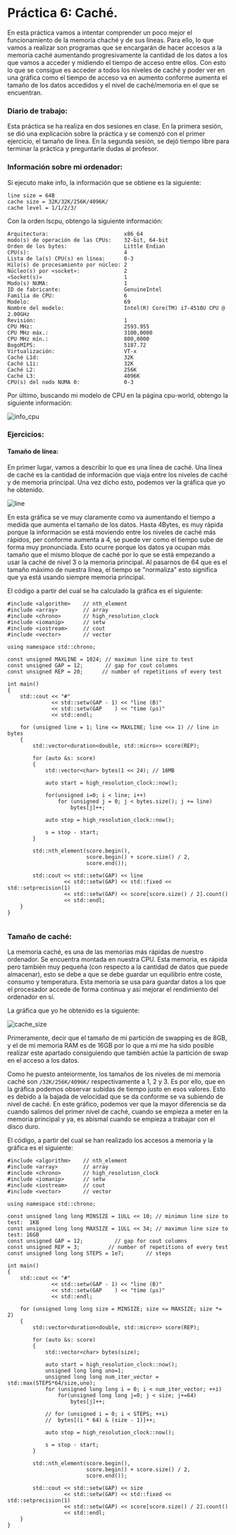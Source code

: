 # Práctica 6: Caché.

En esta práctica vamos a intentar comprender un poco mejor el funcionamiento de la memoria chaché y de sus líneas. Para ello, lo que vamos a realizar son programas que se encargarán de hacer accesos a la memoria caché aumentando progresivamente la cantidad de los datos a los que vamos a acceder y midiendo el tiempo de acceso entre ellos. Con esto lo que se consigue es acceder a todos los niveles de caché y poder ver en una gráfica como el tiempo de acceso va en aumento conforme aumenta el tamaño de los datos accedidos y el nivel de caché/memoria en el que se encuentran.


### Diario de trabajo:

Esta práctica se ha realiza en dos sesiones en clase. En la primera sesión, se dió una explicación sobre la práctica y se comenzó con el primer ejercicio, el tamaño de línea. En la segunda sesión, se dejó tiempo libre para terminar la práctica y preguntarle dudas al profesor.

### Información sobre mi ordenador:

Si ejecuto make info, la información que se obtiene es la siguiente:

```
line size = 64B
cache size = 32K/32K/256K/4096K/
cache level = 1/1/2/3/
```
Con la orden lscpu, obtengo la siguiente información:

```
Arquitectura:                        x86_64
modo(s) de operación de las CPUs:    32-bit, 64-bit
Orden de los bytes:                  Little Endian
CPU(s):                              4
Lista de la(s) CPU(s) en línea:      0-3
Hilo(s) de procesamiento por núcleo: 2
Núcleo(s) por «socket»:              2
«Socket(s)»                          1
Modo(s) NUMA:                        1
ID de fabricante:                    GenuineIntel
Familia de CPU:                      6
Modelo:                              69
Nombre del modelo:                   Intel(R) Core(TM) i7-4510U CPU @ 2.00GHz
Revisión:                            1
CPU MHz:                             2593.955
CPU MHz máx.:                        3100,0000
CPU MHz mín.:                        800,0000
BogoMIPS:                            5187.72
Virtualización:                      VT-x
Caché L1d:                           32K
Caché L1i:                           32K
Caché L2:                            256K
Caché L3:                            4096K
CPU(s) del nodo NUMA 0:              0-3
```
Por último, buscando mi modelo de CPU en la página cpu-world, obtengo la siguiente información:

![info_cpu](https://github.com/jomaenfe/EC/blob/master/Practica%206/Img/cpuwinfo.png?raw=true)


### Ejercicios:

#### Tamaño de línea:

En primer lugar, vamos a describir lo que es una línea de caché. Una línea de caché es la cantidad de información que viaja entre los niveles de caché y de memoria principal. Una vez dicho esto, podemos ver la gráfica que yo he obtenido.

![line](https://github.com/jomaenfe/EC/blob/master/Practica%206/Img/line.png?raw=true)

En esta gráfica se ve muy claramente como va aumentando el tiempo a medida que aumenta el tamaño de los datos. Hasta 4Bytes, es muy rápida porque la información se está moviendo entre los niveles de caché más rápidos, per conforme aumenta a 4, se puede ver como el tiempo sube de forma muy pronunciada. Esto ocurre porque los datos ya ocupan más tamaño que el mismo bloque de caché por lo que se está empezando a usar la caché de nivel 3 o la memoria principal. Al pasarnos de 64 que es el tamaño máximo de nuestra línea, el tiempo se "normaliza" esto significa que ya está usando siempre memoria principal.

El código a partir del cual se ha calculado la gráfica es el siguiente:

```
#include <algorithm>    // nth_element
#include <array>        // array
#include <chrono>       // high_resolution_clock
#include <iomanip>      // setw
#include <iostream>     // cout
#include <vector>       // vector

using namespace std::chrono;

const unsigned MAXLINE = 1024; // maximun line size to test
const unsigned GAP = 12;       // gap for cout columns
const unsigned REP = 20;      // number of repetitions of every test

int main()
{
	std::cout << "#" 
	          << std::setw(GAP - 1) << "line (B)"
	          << std::setw(GAP    ) << "time (µs)"
	          << std::endl;

	for (unsigned line = 1; line <= MAXLINE; line <<= 1) // line in bytes
	{
		std::vector<duration<double, std::micro>> score(REP);

		for (auto &s: score)
		{
			std::vector<char> bytes(1 << 24); // 16MB

			auto start = high_resolution_clock::now();

			for(unsigned i=0; i < line; i++)
				for (unsigned j = 0; j < bytes.size(); j += line)
					bytes[j]++;

			auto stop = high_resolution_clock::now();

			s = stop - start;
		}

		std::nth_element(score.begin(), 
		                 score.begin() + score.size() / 2, 
		                 score.end());

		std::cout << std::setw(GAP) << line
		          << std::setw(GAP) << std::fixed << std::setprecision(1)
		          << std::setw(GAP) << score[score.size() / 2].count()
		          << std::endl;
	}
}


```

### Tamaño de caché:

La memoria caché, es una de las memorias más rápidas de nuestro ordenador. Se encuentra montada en nuestra CPU. Esta memoria, es rápida pero también muy pequeña (con respecto a la cantidad de datos que puede almacenar), esto se debe a que se debe guardar un equilibrio entre coste, consumo y temperatura. Esta memoria se usa para guardar datos a los que el procesador accede de forma continua y así mejorar el rendimiento del ordenador en sí.

La gráfica que yo he obtenido es la siguiente:

![cache_size](https://github.com/jomaenfe/EC/blob/master/Practica%206/Img/size.png?raw=true)

Primeramente, decir que el tamaño de mi partición de swapping es de 8GB, y el de mi memoria RAM es de 16GB por lo que a mi me ha sido posible realizar este apartado consiguiendo que también actúe la partición de swap en el acceso a los datos.

Como he puesto anteiormente, los tamaños de los niveles de mi memoria caché son `/32K/256K/4096K/` respectivamente a 1, 2 y 3. Es por ello, que en la gráfica podemos observar subidas de tiempo justo en esos valores. Esto es debido a la bajada de velocidad que se da conforme se va subiendo de nivel de caché. En este gráfico, podemos ver que la mayor diferencia se da cuando salimos del primer nivel de caché, cuando se empieza a meter en la memoria principal y ya, es abismal cuando se empieza a trabajar con el disco duro.

El código, a partir del cual se han realizado los accesos a memoria y la gráfica es el siguiente:

```
#include <algorithm>    // nth_element
#include <array>        // array
#include <chrono>       // high_resolution_clock
#include <iomanip>      // setw
#include <iostream>     // cout
#include <vector>       // vector

using namespace std::chrono;

const unsigned long long MINSIZE = 1ULL << 10; // minimun line size to test:  1KB
const unsigned long long MAXSIZE = 1ULL << 34; // maximun line size to test: 16GB
const unsigned GAP = 12;          // gap for cout columns
const unsigned REP = 3;         // number of repetitions of every test
const unsigned long long STEPS = 1e7;       // steps

int main()
{
	std::cout << "#" 
	          << std::setw(GAP - 1) << "line (B)"
	          << std::setw(GAP    ) << "time (µs)"
	          << std::endl;

	for (unsigned long long size = MINSIZE; size <= MAXSIZE; size *= 2)
	{
		std::vector<duration<double, std::micro>> score(REP);

		for (auto &s: score)
		{
			std::vector<char> bytes(size);

			auto start = high_resolution_clock::now();
			unsigned long long uno=1;
			unsigned long long num_iter_vector = std::max(STEPS*64/size,uno);
			for (unsigned long long i = 0; i < num_iter_vector; ++i)
				for(unsigned long long j=0; j < size; j+=64)
					bytes[j]++;

			// for (unsigned i = 0; i < STEPS; ++i)
			// 	bytes[(i * 64) & (size - 1)]++;

			auto stop = high_resolution_clock::now();

			s = stop - start;
		}

		std::nth_element(score.begin(), 
		                 score.begin() + score.size() / 2, 
		                 score.end());

		std::cout << std::setw(GAP) << size
		          << std::setw(GAP) << std::fixed << std::setprecision(1)
		          << std::setw(GAP) << score[score.size() / 2].count()
		          << std::endl;
	}
}


```
